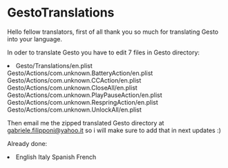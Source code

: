 # GestoTranslations

Hello fellow translators,
first of all thank you so much for translating Gesto into your language.

In oder to translate Gesto you have to edit 7 files in Gesto directory:

<li>
  <lu>Gesto/Translations/en.plist</lu>
  <lu>Gesto/Actions/com.unknown.BatteryAction/en.plist</lu>
  <lu>Gesto/Actions/com.unknown.CCAction/en.plist</lu>
  <lu>Gesto/Actions/com.unknown.CloseAll/en.plist</lu>
  <lu>Gesto/Actions/com.unknown.PlayPauseAction/en.plist</lu>
  <lu>Gesto/Actions/com.unknown.RespringAction/en.plist</lu>
  <lu>Gesto/Actions/com.unknown.UnlockAll/en.plist</lu>
</li>

Then email me the zipped translated Gesto directory at gabriele.filipponi@yahoo.it so i will make sure to add that in next updates :)

Already done:

<li>
  <lu>English</lu>
  <lu>Italy</lu>
  <lu>Spanish</lu>
  <lu>French</lu>
</li>
